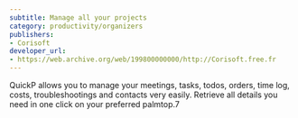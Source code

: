 ```yaml
---
subtitle: Manage all your projects
category: productivity/organizers
publishers:
- Corisoft
developer_url: 
- https://web.archive.org/web/199800000000/http://Corisoft.free.fr
---
```


QuickP allows you to manage your meetings, tasks, todos, orders, time log, costs, troubleshootings and contacts very easily. Retrieve all details you need in one click on your preferred palmtop.7

